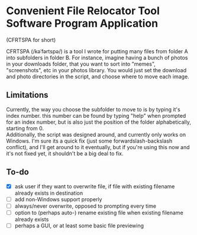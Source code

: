 # Convenient File Relocator Tool Software Program Application
(CFRTSPA for short)

CFRTSPA (/kəˈfərtspə/) is a tool I wrote for putting many files from folder A into subfolders in folder B. For instance, imagine having a bunch of photos in your downloads folder, that you want to sort into "memes", "screenshots", etc in your photos library. You would just set the download and photo directories in the script, and choose where to move each image.


## Limitations
Currently, the way you choose the subfolder to move to is by typing it's index number. this number can be found by typing "help" when prompted for an index number, but is also just the position of the folder alphabetically, starting from 0.<br>
Additionally, the script was designed around, and currently only works on Windows. I'm sure its a quick fix (just some forwardslash-backslash conflict), and I'll get around to it eventually, but if you're using this now and it's not fixed yet, it shouldn't be a big deal to fix.

## To-do
- [x] ask user if they want to overwrite file, if file with existing filename already exists in destination
- [ ] add non-Windows support properly
- [ ] always/never overwrite, opposed to prompting every time
- [ ] option to (perhaps auto-) rename existing file when existing filename already exists
- [ ] perhaps a GUI, or at least some basic file previewing
